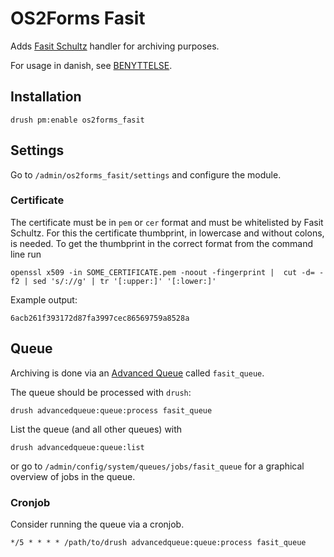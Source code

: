 # OS2Forms Fasit

Adds [Fasit Schultz](https://schultz.dk/loesninger/schultz-fasit/) handler for archiving purposes.

For usage in danish, see [BENYTTELSE](docs/BENYTTELSE.md).

## Installation

```shell
drush pm:enable os2forms_fasit
```

## Settings

Go to `/admin/os2forms_fasit/settings` and configure the module.

### Certificate

The certificate must be in `pem` or `cer` format and must be whitelisted by Fasit Schultz. For this the certificate
thumbprint, in lowercase and without colons, is needed.
To get the thumbprint in the correct format from the command line run

```shell
openssl x509 -in SOME_CERTIFICATE.pem -noout -fingerprint |  cut -d= -f2 | sed 's/://g' | tr '[:upper:]' '[:lower:]'
```

Example output:

```shell
6acb261f393172d87fa3997cec86569759a8528a
```

## Queue

Archiving is done via an
[Advanced Queue](https://www.drupal.org/project/advancedqueue)
called `fasit_queue`.

The queue should be processed with `drush`:

```shell
drush advancedqueue:queue:process fasit_queue
```

List the queue (and all other queues) with

```shell
drush advancedqueue:queue:list
```

or go to `/admin/config/system/queues/jobs/fasit_queue`
for a graphical overview of jobs in the queue.

### Cronjob

Consider running the queue via a cronjob.

```cron
*/5 * * * * /path/to/drush advancedqueue:queue:process fasit_queue
```
